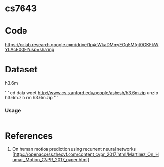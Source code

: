 # cs7643

# Code
https://colab.research.google.com/drive/1p4cWkaDMmyEGq5MfgtOGKFkWYLAcE0QF?usp=sharing

# Dataset

h3.6m

'''
cd data
wget http://www.cs.stanford.edu/people/ashesh/h3.6m.zip
unzip h3.6m.zip
rm h3.6m.zip
'''


### Usage 

```
```


# References
1. On human motion prediction using recurrent neural networks
[https://openaccess.thecvf.com/content_cvpr_2017/html/Martinez_On_Human_Motion_CVPR_2017_paper.html]
